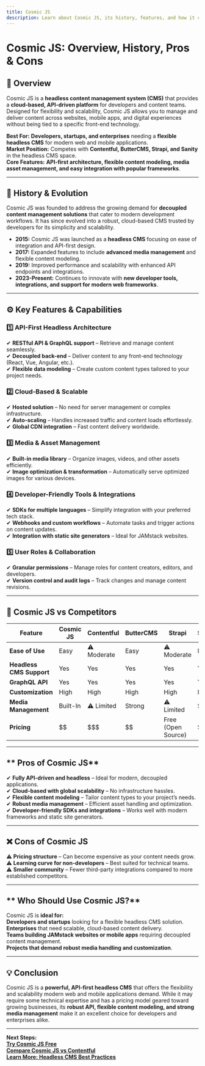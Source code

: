 ```yaml
---
title: Cosmic JS  
description: Learn about Cosmic JS, its history, features, and how it compares to other headless CMS platforms.
---
```


# **Cosmic JS: Overview, History, Pros & Cons**

## **📌 Overview**  
Cosmic JS is a **headless content management system (CMS)** that provides a **cloud-based, API-driven platform** for developers and content teams. Designed for flexibility and scalability, Cosmic JS allows you to manage and deliver content across websites, mobile apps, and digital experiences without being tied to a specific front-end technology.

 **Best For:** **Developers, startups, and enterprises** needing a **flexible headless CMS** for modern web and mobile applications.  
 **Market Position:** Competes with **Contentful, ButterCMS, Strapi, and Sanity** in the headless CMS space.  
 **Core Features:** **API-first architecture, flexible content modeling, media asset management, and easy integration with popular frameworks**.

---

## **📜 History & Evolution**  
Cosmic JS was founded to address the growing demand for **decoupled content management solutions** that cater to modern development workflows. It has since evolved into a robust, cloud-based CMS trusted by developers for its simplicity and scalability.

- **2015:** Cosmic JS was launched as a **headless CMS** focusing on ease of integration and API-first design.
- **2017:** Expanded features to include **advanced media management** and flexible content modeling.
- **2019:** Improved performance and scalability with enhanced API endpoints and integrations.
- **2023-Present:** Continues to innovate with **new developer tools, integrations, and support for modern web frameworks**.

---

## **⚙️ Key Features & Capabilities**

### **1️⃣ API-First Headless Architecture**  
✔ **RESTful API & GraphQL support** – Retrieve and manage content seamlessly.  
✔ **Decoupled back-end** – Deliver content to any front-end technology (React, Vue, Angular, etc.).  
✔ **Flexible data modeling** – Create custom content types tailored to your project needs.

### **2️⃣ Cloud-Based & Scalable**  
✔ **Hosted solution** – No need for server management or complex infrastructure.  
✔ **Auto-scaling** – Handles increased traffic and content loads effortlessly.  
✔ **Global CDN integration** – Fast content delivery worldwide.

### **3️⃣ Media & Asset Management**  
✔ **Built-in media library** – Organize images, videos, and other assets efficiently.  
✔ **Image optimization & transformation** – Automatically serve optimized images for various devices.

### **4️⃣ Developer-Friendly Tools & Integrations**  
✔ **SDKs for multiple languages** – Simplify integration with your preferred tech stack.  
✔ **Webhooks and custom workflows** – Automate tasks and trigger actions on content updates.  
✔ **Integration with static site generators** – Ideal for JAMstack websites.

### **5️⃣ User Roles & Collaboration**  
✔ **Granular permissions** – Manage roles for content creators, editors, and developers.  
✔ **Version control and audit logs** – Track changes and manage content revisions.

---

## **🔄 Cosmic JS vs Competitors**

| Feature                  | Cosmic JS      | Contentful    | ButterCMS   | Strapi      | Sanity     |
|--------------------------|----------------|---------------|-------------|-------------|------------|
| **Ease of Use**          |  Easy        | ⚠ Moderate   |  Easy     | ⚠ Moderate |  Easy    |
| **Headless CMS Support** |  Yes         |  Yes       |  Yes     |  Yes     |  Yes    |
| **GraphQL API**          |  Yes         |  Yes       |  Yes     |  Yes     |  Yes    |
| **Customization**        |  High        |  High      |  High    |  High    |  High   |
| **Media Management**     |  Built-In    | ⚠ Limited    |  Strong   | ⚠ Limited |  Strong  |
| **Pricing**              | $$             | $$$          | $$          | Free (Open Source) | $$     |

---

## ** Pros of Cosmic JS**  
✔ **Fully API-driven and headless** – Ideal for modern, decoupled applications.  
✔ **Cloud-based with global scalability** – No infrastructure hassles.  
✔ **Flexible content modeling** – Tailor content types to your project’s needs.  
✔ **Robust media management** – Efficient asset handling and optimization.  
✔ **Developer-friendly SDKs and integrations** – Works well with modern frameworks and static site generators.

---

## **❌ Cons of Cosmic JS**  
⚠ **Pricing structure** – Can become expensive as your content needs grow.  
⚠ **Learning curve for non-developers** – Best suited for technical teams.  
⚠ **Smaller community** – Fewer third-party integrations compared to more established competitors.
  
---

## ** Who Should Use Cosmic JS?**  
Cosmic JS is **ideal for:**  
 **Developers and startups** looking for a flexible headless CMS solution.  
 **Enterprises** that need scalable, cloud-based content delivery.  
 **Teams building JAMstack websites or mobile apps** requiring decoupled content management.  
 **Projects that demand robust media handling and customization**.

---

## **💡 Conclusion**  
Cosmic JS is a **powerful, API-first headless CMS** that offers the flexibility and scalability modern web and mobile applications demand. While it may require some technical expertise and has a pricing model geared toward growing businesses, its **robust API, flexible content modeling, and strong media management** make it an excellent choice for developers and enterprises alike.

---

 **Next Steps:**  
 **[Try Cosmic JS Free](https://www.cosmicjs.com/)**  
 **[Compare Cosmic JS vs Contentful](#)**  
 **[Learn More: Headless CMS Best Practices](#)**
